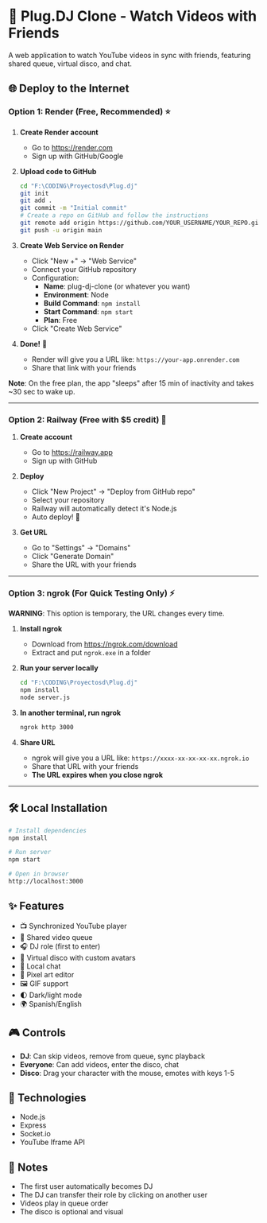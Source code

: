 # 🎵 Plug.DJ Clone - Watch Videos with Friends

A web application to watch YouTube videos in sync with friends, featuring shared queue, virtual disco, and chat.

## 🌐 Deploy to the Internet

### Option 1: Render (Free, Recommended) ⭐

1. **Create Render account**
   - Go to https://render.com
   - Sign up with GitHub/Google

2. **Upload code to GitHub**
   ```bash
   cd "F:\CODING\Proyectosd\Plug.dj"
   git init
   git add .
   git commit -m "Initial commit"
   # Create a repo on GitHub and follow the instructions
   git remote add origin https://github.com/YOUR_USERNAME/YOUR_REPO.git
   git push -u origin main
   ```

3. **Create Web Service on Render**
   - Click "New +" → "Web Service"
   - Connect your GitHub repository
   - Configuration:
     - **Name**: plug-dj-clone (or whatever you want)
     - **Environment**: Node
     - **Build Command**: `npm install`
     - **Start Command**: `npm start`
     - **Plan**: Free
   - Click "Create Web Service"

4. **Done!** 🎉
   - Render will give you a URL like: `https://your-app.onrender.com`
   - Share that link with your friends

**Note**: On the free plan, the app "sleeps" after 15 min of inactivity and takes ~30 sec to wake up.

---

### Option 2: Railway (Free with $5 credit) 🚂

1. **Create account**
   - Go to https://railway.app
   - Sign up with GitHub

2. **Deploy**
   - Click "New Project" → "Deploy from GitHub repo"
   - Select your repository
   - Railway will automatically detect it's Node.js
   - Auto deploy! 🚀

3. **Get URL**
   - Go to "Settings" → "Domains"
   - Click "Generate Domain"
   - Share the URL with your friends

---

### Option 3: ngrok (For Quick Testing Only) ⚡

**WARNING**: This option is temporary, the URL changes every time.

1. **Install ngrok**
   - Download from https://ngrok.com/download
   - Extract and put `ngrok.exe` in a folder

2. **Run your server locally**
   ```bash
   cd "F:\CODING\Proyectosd\Plug.dj"
   npm install
   node server.js
   ```

3. **In another terminal, run ngrok**
   ```bash
   ngrok http 3000
   ```

4. **Share URL**
   - ngrok will give you a URL like: `https://xxxx-xx-xx-xx-xx.ngrok.io`
   - Share that URL with your friends
   - **The URL expires when you close ngrok**

---

## 🛠️ Local Installation

```bash
# Install dependencies
npm install

# Run server
npm start

# Open in browser
http://localhost:3000
```

## ✨ Features

- 📺 Synchronized YouTube player
- 🎵 Shared video queue
- 🎧 DJ role (first to enter)
- 🕺 Virtual disco with custom avatars
- 💬 Local chat
- 🎨 Pixel art editor
- 🖼️ GIF support
- 🌓 Dark/light mode
- 🌍 Spanish/English

## 🎮 Controls

- **DJ**: Can skip videos, remove from queue, sync playback
- **Everyone**: Can add videos, enter the disco, chat
- **Disco**: Drag your character with the mouse, emotes with keys 1-5

## 🔧 Technologies

- Node.js
- Express
- Socket.io
- YouTube Iframe API

## 📝 Notes

- The first user automatically becomes DJ
- The DJ can transfer their role by clicking on another user
- Videos play in queue order
- The disco is optional and visual
